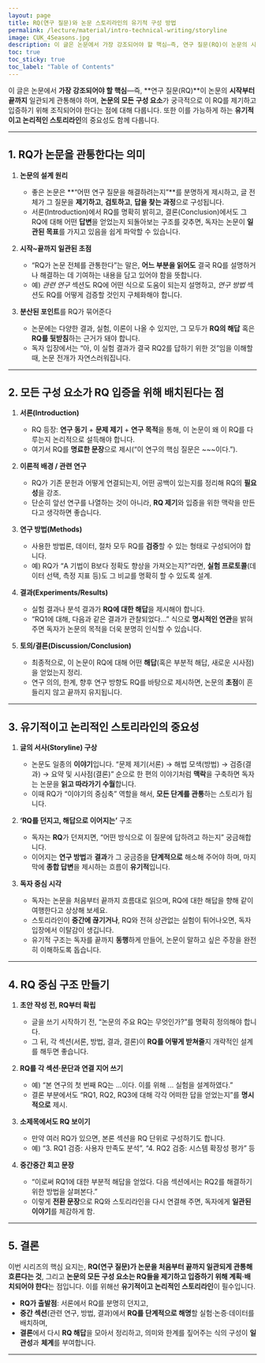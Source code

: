 ```yaml
---
layout: page
title: RQ(연구 질문)와 논문 스토리라인의 유기적 구성 방법
permalink: /lecture/material/intro-technical-writing/storyline
image: CUK_4Seasons.jpg
description: 이 글은 논문에서 가장 강조되어야 할 핵심—즉, 연구 질문(RQ)이 논문의 시작부터 끝까지 일관되게 관통해야 하며, 논문의 모든 구성 요소가 궁극적으로 이 RQ를 제기하고 입증하기 위해 조직되어야 한다는 점에 대해 다룹니다. 또한 이를 가능하게 하는 유기적이고 논리적인 스토리라인의 중요성도 함께 다룹니다.
toc: true
toc_sticky: true
toc_label: "Table of Contents"
---
```


이 글은 논문에서 **가장 강조되어야 할 핵심**—즉, **연구 질문(RQ)**이 논문의 **시작부터 끝까지** 일관되게 관통해야 하며, **논문의 모든 구성 요소**가 궁극적으로 이 RQ를 제기하고 입증하기 위해 조직되어야 한다는 점에 대해 다룹니다. 또한 이를 가능하게 하는 **유기적이고 논리적인 스토리라인**의 중요성도 함께 다룹니다.

---

## 1. RQ가 논문을 관통한다는 의미

1. **논문의 설계 원리**  
   - 좋은 논문은 **“어떤 연구 질문을 해결하려는지”**를 분명하게 제시하고, 글 전체가 그 질문을 **제기하고**, **검토하고**, **답을 찾는 과정**으로 구성됩니다.  
   - 서론(Introduction)에서 RQ를 명확히 밝히고, 결론(Conclusion)에서도 그 RQ에 대해 어떤 **답변**을 얻었는지 되돌아보는 구조를 갖추면, 독자는 논문이 **일관된 목표**를 가지고 있음을 쉽게 파악할 수 있습니다.

2. **시작~끝까지 일관된 초점**  
   - “RQ가 논문 전체를 관통한다”는 말은, **어느 부분을 읽어도** 결국 RQ를 설명하거나 해결하는 데 기여하는 내용을 담고 있어야 함을 뜻합니다.  
   - 예) *관련 연구* 섹션도 RQ에 어떤 식으로 도움이 되는지 설명하고, *연구 방법* 섹션도 RQ를 어떻게 검증할 것인지 구체화해야 합니다.

3. **분산된 포인트**를 RQ가 묶어준다  
   - 논문에는 다양한 결과, 실험, 이론이 나올 수 있지만, 그 모두가 **RQ의 해답** 혹은 **RQ를 뒷받침**하는 근거가 돼야 합니다.  
   - 독자 입장에서는 “아, 이 실험 결과가 결국 RQ2를 답하기 위한 것”임을 이해할 때, 논문 전개가 자연스러워집니다.

---

## 2. 모든 구성 요소가 RQ 입증을 위해 배치된다는 점

1. **서론(Introduction)**  
   - RQ 등장: **연구 동기** + **문제 제기** + **연구 목적**을 통해, 이 논문이 왜 이 RQ를 다루는지 논리적으로 설득해야 합니다.  
   - 여기서 RQ를 **명료한 문장**으로 제시(“이 연구의 핵심 질문은 ~~~이다.”).

2. **이론적 배경 / 관련 연구**  
   - RQ가 기존 문헌과 어떻게 연결되는지, 어떤 공백이 있는지를 정리해 RQ의 **필요성**을 강조.  
   - 단순히 앞선 연구를 나열하는 것이 아니라, **RQ 제기**와 입증을 위한 맥락을 만든다고 생각하면 좋습니다.

3. **연구 방법(Methods)**  
   - 사용한 방법론, 데이터, 절차 모두 RQ를 **검증**할 수 있는 형태로 구성되어야 합니다.  
   - 예) RQ가 “A 기법이 B보다 정확도 향상을 가져오는지?”라면, **실험 프로토콜**(데이터 선택, 측정 지표 등)도 그 비교를 명확히 할 수 있도록 설계.

4. **결과(Experiments/Results)**  
   - 실험 결과나 분석 결과가 **RQ에 대한 해답**을 제시해야 합니다.  
   - “RQ1에 대해, 다음과 같은 결과가 관찰되었다…” 식으로 **명시적인 연관**을 밝혀주면 독자가 논문의 목적을 더욱 분명히 인식할 수 있습니다.

5. **토의/결론(Discussion/Conclusion)**  
   - 최종적으로, 이 논문이 RQ에 대해 어떤 **해답**(혹은 부분적 해답, 새로운 시사점)을 얻었는지 정리.  
   - 연구 의의, 한계, 향후 연구 방향도 RQ를 바탕으로 제시하면, 논문의 **초점**이 흔들리지 않고 끝까지 유지됩니다.

---

## 3. 유기적이고 논리적인 스토리라인의 중요성

1. **글의 서사(Storyline) 구상**  
   - 논문도 일종의 **이야기**입니다. “문제 제기(서론) → 해법 모색(방법) → 검증(결과) → 요약 및 시사점(결론)” 순으로 한 편의 이야기처럼 **맥락**을 구축하면 독자는 논문을 **읽고 따라가기 수월**합니다.  
   - 이때 RQ가 “이야기의 중심축” 역할을 해서, **모든 단계를 관통**하는 스토리가 됩니다.

2. **‘RQ를 던지고, 해답으로 이어지는’** 구조  
   - 독자는 **RQ**가 던져지면, “어떤 방식으로 이 질문에 답하려고 하는지” 궁금해합니다.  
   - 이어지는 **연구 방법**과 **결과**가 그 궁금증을 **단계적으로** 해소해 주어야 하며, 마지막에 **종합 답변**을 제시하는 흐름이 **유기적**입니다.

3. **독자 중심 시각**  
   - 독자는 논문을 처음부터 끝까지 흐름대로 읽으며, RQ에 대한 해답을 향해 같이 여행한다고 상상해 보세요.  
   - 스토리라인이 **중간에 끊기거나**, RQ와 전혀 상관없는 실험이 튀어나오면, 독자 입장에서 이탈감이 생깁니다.  
   - 유기적 구조는 독자를 끝까지 **동행**하게 만들어, 논문이 말하고 싶은 주장을 완전히 이해하도록 돕습니다.

---

## 4. RQ 중심 구조 만들기

1. **초안 작성 전, RQ부터 확립**  
   - 글을 쓰기 시작하기 전, “논문의 주요 RQ는 무엇인가?”를 명확히 정의해야 합니다.  
   - 그 뒤, 각 섹션(서론, 방법, 결과, 결론)이 **RQ를 어떻게 받쳐줄**지 개략적인 설계를 해두면 좋습니다.

2. **RQ를 각 섹션·문단과 연결 지어 쓰기**  
   - 예) “본 연구의 첫 번째 RQ는 ...이다. 이를 위해 ... 실험을 설계하였다.”  
   - 결론 부분에서도 “RQ1, RQ2, RQ3에 대해 각각 어떠한 답을 얻었는지”를 **명시적으로** 제시.

3. **소제목에서도 RQ 보이기**  
   - 만약 여러 RQ가 있으면, 본론 섹션을 RQ 단위로 구성하기도 합니다.  
   - 예) “3. RQ1 검증: 사용자 만족도 분석”, “4. RQ2 검증: 시스템 확장성 평가” 등

4. **중간중간 회고 문장**  
   - “이로써 RQ1에 대한 부분적 해답을 얻었다. 다음 섹션에서는 RQ2를 해결하기 위한 방법을 살펴본다.”  
   - 이렇게 **전환 문장**으로 RQ와 스토리라인을 다시 연결해 주면, 독자에게 **일관된 이야기**를 체감하게 함.

---

## 5. 결론

이번 시리즈의 핵심 요지는, **RQ(연구 질문)가 논문을 처음부터 끝까지 일관되게 관통해 흐른다는 것**, 그리고 **논문의 모든 구성 요소는 RQ들을 제기하고 입증하기 위해 계획·배치되어야 한다**는 점입니다. 이를 위해선 **유기적이고 논리적인 스토리라인**이 필수입니다.

- **RQ가 출발점**: 서론에서 RQ를 분명히 던지고,  
- **중간 섹션**(관련 연구, 방법, 결과)에서 **RQ를 단계적으로 해명**할 실험·논증·데이터를 배치하며,  
- **결론**에서 다시 **RQ 해답**을 모아서 정리하고, 의미와 한계를 짚어주는 식의 구성이 **일관성**과 **체계**를 부여합니다.

---

